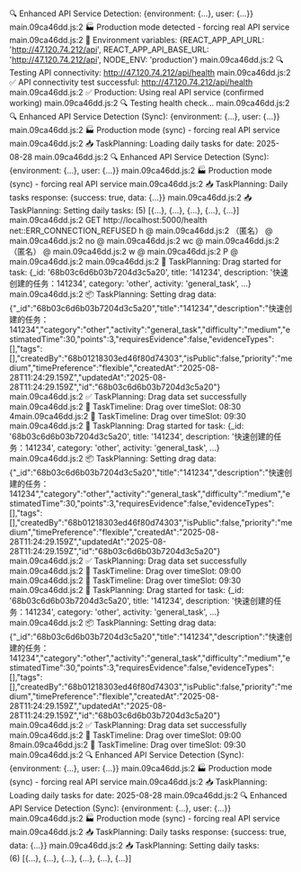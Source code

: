 🔍 Enhanced API Service Detection: {environment: {…}, user: {…}}
main.09ca46dd.js:2 🏭 Production mode detected - forcing real API service
main.09ca46dd.js:2 🔧 Environment variables: {REACT_APP_API_URL: 'http://47.120.74.212/api', REACT_APP_API_BASE_URL: 'http://47.120.74.212/api', NODE_ENV: 'production'}
main.09ca46dd.js:2 🔍 Testing API connectivity: http://47.120.74.212/api/health
main.09ca46dd.js:2 ✅ API connectivity test successful: http://47.120.74.212/api/health
main.09ca46dd.js:2 ✅ Production: Using real API service (confirmed working)
main.09ca46dd.js:2 🔍 Testing health check...
main.09ca46dd.js:2 🔍 Enhanced API Service Detection (Sync): {environment: {…}, user: {…}}
main.09ca46dd.js:2 🏭 Production mode (sync) - forcing real API service
main.09ca46dd.js:2 📥 TaskPlanning: Loading daily tasks for date: 2025-08-28
main.09ca46dd.js:2 🔍 Enhanced API Service Detection (Sync): {environment: {…}, user: {…}}
main.09ca46dd.js:2 🏭 Production mode (sync) - forcing real API service
main.09ca46dd.js:2 📥 TaskPlanning: Daily tasks response: {success: true, data: {…}}
main.09ca46dd.js:2 📥 TaskPlanning: Setting daily tasks: (5) [{…}, {…}, {…}, {…}, {…}]
main.09ca46dd.js:2  GET http://localhost:5000/health net::ERR_CONNECTION_REFUSED
h @ main.09ca46dd.js:2
（匿名） @ main.09ca46dd.js:2
no @ main.09ca46dd.js:2
wc @ main.09ca46dd.js:2
（匿名） @ main.09ca46dd.js:2
w @ main.09ca46dd.js:2
P @ main.09ca46dd.js:2
main.09ca46dd.js:2 🚀 TaskPlanning: Drag started for task: {_id: '68b03c6d6b03b7204d3c5a20', title: '141234', description: '快速创建的任务：141234', category: 'other', activity: 'general_task', …}
main.09ca46dd.js:2 📦 TaskPlanning: Setting drag data: {"_id":"68b03c6d6b03b7204d3c5a20","title":"141234","description":"快速创建的任务：141234","category":"other","activity":"general_task","difficulty":"medium","estimatedTime":30,"points":3,"requiresEvidence":false,"evidenceTypes":[],"tags":[],"createdBy":"68b01218303ed46f80d74303","isPublic":false,"priority":"medium","timePreference":"flexible","createdAt":"2025-08-28T11:24:29.159Z","updatedAt":"2025-08-28T11:24:29.159Z","id":"68b03c6d6b03b7204d3c5a20"}
main.09ca46dd.js:2 ✅ TaskPlanning: Drag data set successfully
main.09ca46dd.js:2 🎯 TaskTimeline: Drag over timeSlot: 08:30
4main.09ca46dd.js:2 🎯 TaskTimeline: Drag over timeSlot: 09:30
main.09ca46dd.js:2 🚀 TaskPlanning: Drag started for task: {_id: '68b03c6d6b03b7204d3c5a20', title: '141234', description: '快速创建的任务：141234', category: 'other', activity: 'general_task', …}
main.09ca46dd.js:2 📦 TaskPlanning: Setting drag data: {"_id":"68b03c6d6b03b7204d3c5a20","title":"141234","description":"快速创建的任务：141234","category":"other","activity":"general_task","difficulty":"medium","estimatedTime":30,"points":3,"requiresEvidence":false,"evidenceTypes":[],"tags":[],"createdBy":"68b01218303ed46f80d74303","isPublic":false,"priority":"medium","timePreference":"flexible","createdAt":"2025-08-28T11:24:29.159Z","updatedAt":"2025-08-28T11:24:29.159Z","id":"68b03c6d6b03b7204d3c5a20"}
main.09ca46dd.js:2 ✅ TaskPlanning: Drag data set successfully
main.09ca46dd.js:2 🎯 TaskTimeline: Drag over timeSlot: 09:00
main.09ca46dd.js:2 🎯 TaskTimeline: Drag over timeSlot: 09:30
main.09ca46dd.js:2 🚀 TaskPlanning: Drag started for task: {_id: '68b03c6d6b03b7204d3c5a20', title: '141234', description: '快速创建的任务：141234', category: 'other', activity: 'general_task', …}
main.09ca46dd.js:2 📦 TaskPlanning: Setting drag data: {"_id":"68b03c6d6b03b7204d3c5a20","title":"141234","description":"快速创建的任务：141234","category":"other","activity":"general_task","difficulty":"medium","estimatedTime":30,"points":3,"requiresEvidence":false,"evidenceTypes":[],"tags":[],"createdBy":"68b01218303ed46f80d74303","isPublic":false,"priority":"medium","timePreference":"flexible","createdAt":"2025-08-28T11:24:29.159Z","updatedAt":"2025-08-28T11:24:29.159Z","id":"68b03c6d6b03b7204d3c5a20"}
main.09ca46dd.js:2 ✅ TaskPlanning: Drag data set successfully
main.09ca46dd.js:2 🎯 TaskTimeline: Drag over timeSlot: 09:00
8main.09ca46dd.js:2 🎯 TaskTimeline: Drag over timeSlot: 09:30
main.09ca46dd.js:2 🔍 Enhanced API Service Detection (Sync): {environment: {…}, user: {…}}
main.09ca46dd.js:2 🏭 Production mode (sync) - forcing real API service
main.09ca46dd.js:2 📥 TaskPlanning: Loading daily tasks for date: 2025-08-28
main.09ca46dd.js:2 🔍 Enhanced API Service Detection (Sync): {environment: {…}, user: {…}}
main.09ca46dd.js:2 🏭 Production mode (sync) - forcing real API service
main.09ca46dd.js:2 📥 TaskPlanning: Daily tasks response: {success: true, data: {…}}
main.09ca46dd.js:2 📥 TaskPlanning: Setting daily tasks: (6) [{…}, {…}, {…}, {…}, {…}, {…}]